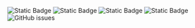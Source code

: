 ![Static Badge](https://img.shields.io/badge/blacklists-60-000000) ![Static Badge](https://img.shields.io/badge/blacklisted-2832438-cc0000) ![Static Badge](https://img.shields.io/badge/whitelisted-2245-00CC00) ![Static Badge](https://img.shields.io/badge/streaming_blacklist-28107-000000) ![GitHub issues](https://img.shields.io/github/issues/fabriziosalmi/blacklists)
